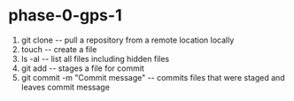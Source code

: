 # phase-0-gps-1
1. git clone -- pull a repository from a remote location locally
2. touch -- create a file
3. ls -al -- list all files including hidden files
4. git add -- stages a file for commit
5. git commit -m "Commit message" -- commits files that were staged and leaves commit message
